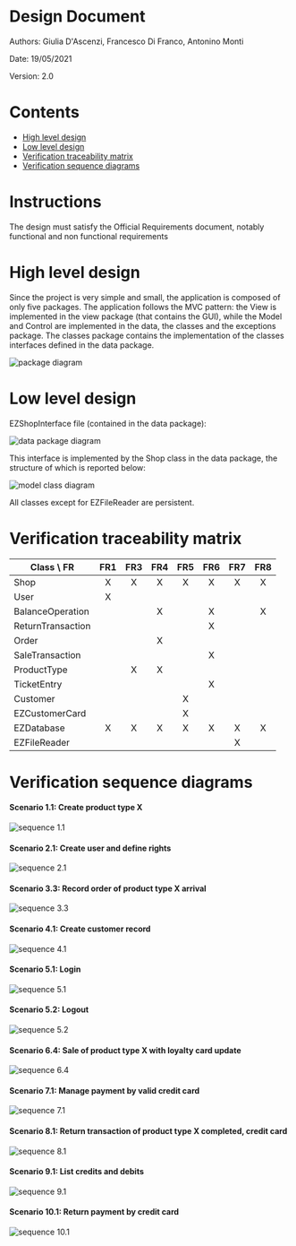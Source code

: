 # Design Document 

Authors: Giulia D'Ascenzi, Francesco Di Franco, Antonino Monti

Date: 19/05/2021

Version: 2.0 


# Contents

- [High level design](#package-diagram)
- [Low level design](#class-diagram)
- [Verification traceability matrix](#verification-traceability-matrix)
- [Verification sequence diagrams](#verification-sequence-diagrams)

# Instructions

The design must satisfy the Official Requirements document, notably functional and non functional requirements

# High level design 

Since the project is very simple and small, the application is composed of only five packages. The application follows the MVC pattern: the View is implemented in the view package (that contains the GUI), while the Model and Control are implemented in the data, the classes and the exceptions package. The classes package contains the implementation of the classes interfaces defined in the data package.

![package diagram](Diagrams/Design/packageDiagram.png)


# Low level design

EZShopInterface file (contained in the data package):

![data package diagram](Diagrams/Design/dataPackage.png)

This interface is implemented by the Shop class in the data package, the structure of which is reported below:

![model class diagram](Diagrams/Design/classDiagram.png)

All classes except for EZFileReader are persistent.

# Verification traceability matrix

| Class \ FR        | FR1  | FR3  | FR4  | FR5  | FR6  | FR7  | FR8  |
| ----------------- | :--: | :--: | :--: | :--: | :--: | :--: | :--: |
| Shop              |  X   |  X   |  X   |  X   |  X   |  X   |  X   |
| User              |  X   |      |      |      |      |      |      |
| BalanceOperation  |      |      |  X   |      |  X   |      |  X   |
| ReturnTransaction |      |      |      |      |  X   |      |      |
| Order             |      |      |  X   |      |      |      |      |
| SaleTransaction   |      |      |      |      |  X   |      |      |
| ProductType       |      |  X   |  X   |      |      |      |      |
| TicketEntry       |      |      |      |      |  X   |      |      |
| Customer          |      |      |      |  X   |      |      |      |
| EZCustomerCard    |      |      |      |  X   |      |      |      |
| EZDatabase        |  X   |  X   |  X   |  X   |  X   |  X   |  X   |
| EZFileReader      |      |      |      |      |      |  X   |      |

# Verification sequence diagrams

#### Scenario 1.1: Create product type X

![sequence 1.1](Diagrams/Design/1-1-CreateProductType.png)

#### Scenario 2.1: Create user and define rights

![sequence 2.1](Diagrams/Design/2-1-CreateNewUser.png)

#### Scenario 3.3: Record order of product type X arrival

![sequence 3.3](Diagrams/Design/3-3-RecordOrderArrival.png)

#### Scenario 4.1: Create customer record

![sequence 4.1](Diagrams/Design/4-1-CreateNewCustomer.png)

#### Scenario 5.1: Login

![sequence 5.1](Diagrams/Design/5-1-Login.png)

#### Scenario 5.2: Logout

![sequence 5.2](Diagrams/Design/5-2-Logout.png)

#### Scenario 6.4: Sale of product type X with loyalty card update

![sequence 6.4](Diagrams/Design/6-4-SaleTransactionCompleted-LoyaltyAccount.png)

#### Scenario 7.1: Manage payment by valid credit card

![sequence 7.1](Diagrams/Design/7-1-ManageSale-CreditCard.png)

#### Scenario 8.1: Return transaction of product type X completed, credit card

![sequence 8.1](Diagrams/Design/8-1-ReturnTransactionCompleted-CreditCard.png)

#### Scenario 9.1: List credits and debits

![sequence 9.1](Diagrams/Design/9-1-ListCreditsAndDebits.png)

#### Scenario 10.1: Return payment by credit card

![sequence 10.1](Diagrams/Design/10-1-ReturnPayment-CreditCard.png)

